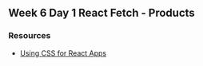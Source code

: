 ## Week 6 Day 1  React Fetch - Products 

### Resources 
* [Using CSS for React Apps](https://medium.com/@ralph1786/using-css-modules-in-react-app-c2079eadbb87)
